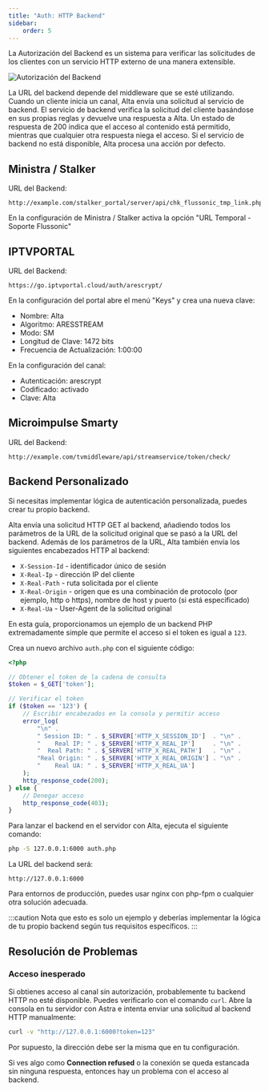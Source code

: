 ```yaml
---
title: "Auth: HTTP Backend"
sidebar:
    order: 5
---
```


La Autorización del Backend es un sistema para verificar las solicitudes de los clientes con un servicio HTTP externo de una manera extensible.

![Autorización del Backend](https://cdn.cesbo.com/help/alta/ott-settings/authorization/http-backend/options.png)

La URL del backend depende del middleware que se esté utilizando. Cuando un cliente inicia un canal, Alta envía una solicitud al servicio de backend. El servicio de backend verifica la solicitud del cliente basándose en sus propias reglas y devuelve una respuesta a Alta. Un estado de respuesta de 200 indica que el acceso al contenido está permitido, mientras que cualquier otra respuesta niega el acceso. Si el servicio de backend no está disponible, Alta procesa una acción por defecto.

## Ministra / Stalker

URL del Backend:

```
http://example.com/stalker_portal/server/api/chk_flussonic_tmp_link.php
```

En la configuración de Ministra / Stalker activa la opción "URL Temporal - Soporte Flussonic"

## IPTVPORTAL

URL del Backend:

```
https://go.iptvportal.cloud/auth/arescrypt/
```

En la configuración del portal abre el menú "Keys" y crea una nueva clave:

- Nombre: Alta
- Algoritmo: ARESSTREAM
- Modo: SM
- Longitud de Clave: 1472 bits
- Frecuencia de Actualización: 1:00:00

En la configuración del canal:

- Autenticación: arescrypt
- Codificado: activado
- Clave: Alta

## Microimpulse Smarty

URL del Backend:

```
http://example.com/tvmiddleware/api/streamservice/token/check/
```

## Backend Personalizado

Si necesitas implementar lógica de autenticación personalizada, puedes crear tu propio backend.

Alta envía una solicitud HTTP GET al backend, añadiendo todos los parámetros de la URL de la solicitud original que se pasó a la URL del backend. Además de los parámetros de la URL, Alta también envía los siguientes encabezados HTTP al backend:

- `X-Session-Id` - identificador único de sesión
- `X-Real-Ip` - dirección IP del cliente
- `X-Real-Path` - ruta solicitada por el cliente
- `X-Real-Origin` - origen que es una combinación de protocolo (por ejemplo, http o https), nombre de host y puerto (si está especificado)
- `X-Real-Ua` - User-Agent de la solicitud original

En esta guía, proporcionamos un ejemplo de un backend PHP extremadamente simple que permite el acceso si el token es igual a `123`.

Crea un nuevo archivo `auth.php` con el siguiente código:

```php
<?php

// Obtener el token de la cadena de consulta
$token = $_GET['token'];

// Verificar el token
if ($token == '123') {
    // Escribir encabezados en la consola y permitir acceso
    error_log(
        "\n" .
        " Session ID: " . $_SERVER['HTTP_X_SESSION_ID']  . "\n" .
        "    Real IP: " . $_SERVER['HTTP_X_REAL_IP']     . "\n" .
        "  Real Path: " . $_SERVER['HTTP_X_REAL_PATH']   . "\n" .
        "Real Origin: " . $_SERVER['HTTP_X_REAL_ORIGIN'] . "\n" .
        "    Real UA: " . $_SERVER['HTTP_X_REAL_UA']
    );
    http_response_code(200);
} else {
    // Denegar acceso
    http_response_code(403);
}
```

Para lanzar el backend en el servidor con Alta, ejecuta el siguiente comando:

```sh
php -S 127.0.0.1:6000 auth.php
```

La URL del backend será:

```
http://127.0.0.1:6000
```

Para entornos de producción, puedes usar nginx con php-fpm o cualquier otra solución adecuada.

:::caution
Nota que esto es solo un ejemplo y deberías implementar la lógica de tu propio backend según tus requisitos específicos.
:::

## Resolución de Problemas

### Acceso inesperado

Si obtienes acceso al canal sin autorización, probablemente tu backend HTTP no esté disponible. Puedes verificarlo con el comando `curl`. Abre la consola en tu servidor con Astra e intenta enviar una solicitud al backend HTTP manualmente:

```sh
curl -v "http://127.0.0.1:6000?token=123"
```

Por supuesto, la dirección debe ser la misma que en tu configuración.

Si ves algo como **Connection refused** o la conexión se queda estancada sin ninguna respuesta, entonces hay un problema con el acceso al backend.